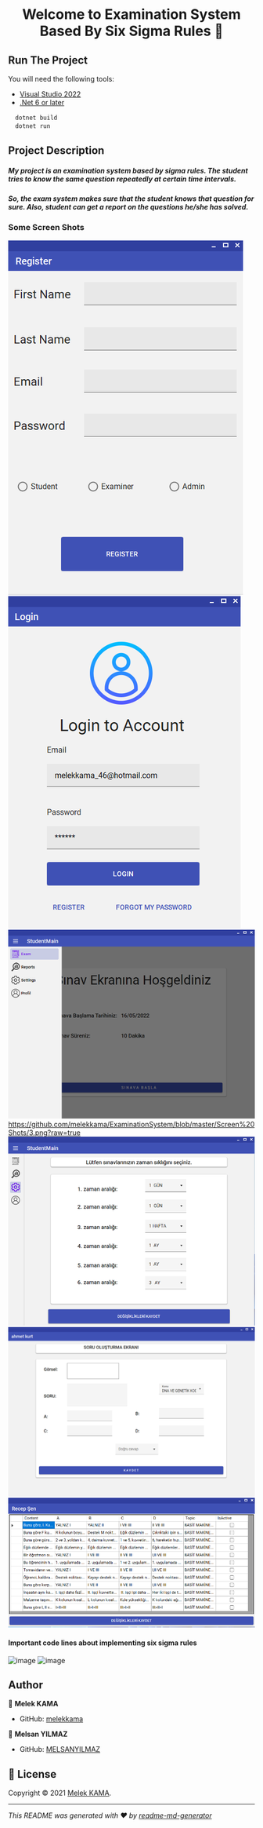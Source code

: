 <h1 align="center">Welcome to Examination System Based By Six Sigma Rules 👋</h1>
<p>


## Run The Project
You will need the following tools:

* [Visual Studio 2022](https://visualstudio.microsoft.com/downloads/)
* [.Net  6 or later](https://dotnet.microsoft.com/en-us/download/dotnet/6.0)

```csharp
  dotnet build
  dotnet run
```
## Project Description
  
  ##### My project is an examination system based by sigma rules. The student tries to know the same question repeatedly at certain time intervals.
  ##### So, the exam system makes sure that the student knows that question for sure. Also, student can get a report on the questions he/she has solved.
  
  
### Some Screen Shots
[![](https://github.com/melekkama/ExaminationSystem/blob/master/Screen%20Shots/1.1.png?raw=true)](https://github.com/melekkama/ExaminationSystem/blob/master/Screen%20Shots/1.1.png?raw=true)
![](https://github.com/melekkama/ExaminationSystem/blob/master/Screen%20Shots/1.png?raw=true)
![](https://github.com/melekkama/ExaminationSystem/blob/master/Screen%20Shots/2.png?raw=true)
https://github.com/melekkama/ExaminationSystem/blob/master/Screen%20Shots/3.png?raw=true
![](https://github.com/melekkama/ExaminationSystem/blob/master/Screen%20Shots/4.png?raw=true)
![](https://github.com/melekkama/ExaminationSystem/blob/master/Screen%20Shots/5.png?raw=true)
![](https://github.com/melekkama/ExaminationSystem/blob/master/Screen%20Shots/6.png?raw=true)
  
  #### Important code lines about implementing six sigma rules
  
  ![image](https://user-images.githubusercontent.com/96582800/169146172-1e01079a-a99a-4fcc-b9b8-69386f87db40.png)
![image](https://user-images.githubusercontent.com/96582800/169146320-d4677bd5-cfc8-4996-a5de-41462be469d0.png)

## Author
👤 **Melek KAMA**
* GitHub: [melekkama](https://github.com/melekkama)

👤 **Melsan YILMAZ**

* GitHub: [MELSANYILMAZ](https://github.com/MELSANYILMAZ)



## 📝 License

Copyright © 2021 [Melek KAMA](https://github.com/melekkama).<br />


***
_This README was generated with ❤️ by [readme-md-generator](https://github.com/kefranabg/readme-md-generator)_
